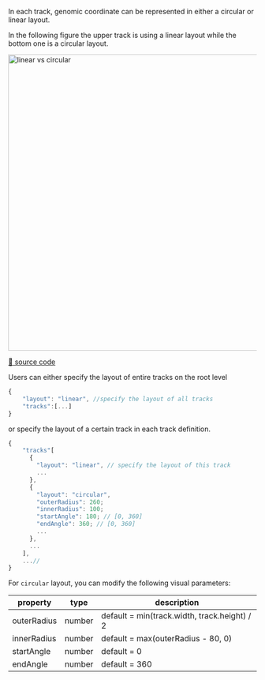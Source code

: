 In each track, genomic coordinate can be represented in either a circular or linear layout. 

In the following figure the upper track is using a linear layout while the bottom one is a circular layout.

<img src="https://github.com/gosling-lang/gosling.js/wiki/images/linear_circular.png" alt="linear vs circular" width="600">    

[:link: source code](https://github.com/gosling-lang/gosling.js/blob/43626eaf21417bf36128a405dceeaa6ee00d0851/src/core/Gosling.schema.ts#L22)

Users can either specify the layout of entire tracks on the root level

```javascript
{
    "layout": "linear", //specify the layout of all tracks
    "tracks":[...]
}
```

or specify the layout of a certain track in each track definition.

```javascript
{
    "tracks"[
      {
        "layout": "linear", // specify the layout of this track
        ...
      },
      {
        "layout": "circular",
        "outerRadius": 260;
        "innerRadius": 100;
        "startAngle": 180; // [0, 360]
        "endAngle": 360; // [0, 360]
        ...
      },
      ...
    ],
    ...//
}
```

For `circular` layout, you can modify the following visual parameters:

| property    | type   | description                                  |
| ----------- | ------ | -------------------------------------------- |
| outerRadius | number | default = min(track.width, track.height) / 2 |
| innerRadius | number | default = max(outerRadius - 80, 0)           |
| startAngle  | number | default = 0                                  |
| endAngle    | number | default = 360                                |

